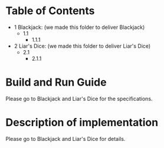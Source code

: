# Table of Contents
* 1 Blackjack: (we made this folder to deliver Blackjack)
  * 1.1
    * 1.1.1
* 2 Liar's Dice: (we made this folder to deliver Liar's Dice)
  * 2.1
    * 2.1.1
# Build and Run Guide
Please go to Blackjack and Liar's Dice for the specifications.

# Description of implementation
Please go to Blackjack and Liar's Dice for details.

